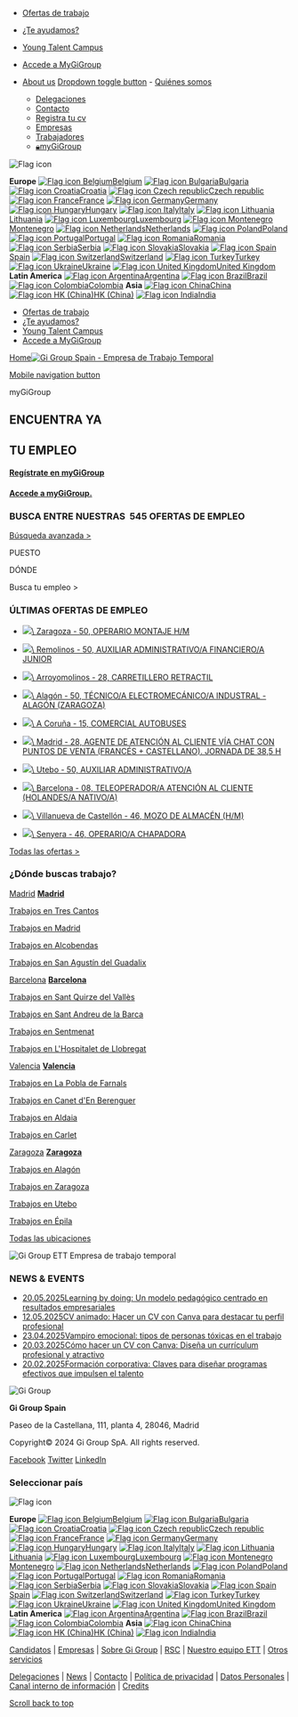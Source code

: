 - [Ofertas de trabajo](https://es.gigroup.com/ofertas-de-trabajo/)
- [¿Te ayudamos?](https://es.gigroup.com/category/consejos/)
- [Young Talent Campus](https://es.gigroup.com/young-talent-campus-nuestro-programa-de-becas-corporativo/)
- [Accede a MyGiGroup](https://es.mygigroup.com/login)

- [About us](https://es.gigroup.com/#) [Dropdown toggle button](https://es.gigroup.com/#)   - [Quiénes somos](https://es.gigroup.com/sobre-gi-group/)
  - [Delegaciones](https://es.gigroup.com/delegaciones/)
  - [Contacto](https://es.gigroup.com/contacto/)
  - [Registra tu cv](https://es.gigroup.com/mygigroup/)
  - [Empresas](https://es.gigroup.com/empresas/)
  - [Trabajadores](https://es.gigroup.com/trabajadores/)
  - [🔒︎myGiGroup](https://es.mygigroup.com/login)

![Flag icon](https://e7f71d4a.rocketcdn.me/wp-content/plugins/gi-group-global-menu/images/flags/es.png)

**Europe** [![Flag icon Belgium](<Base64-Image-Removed>)Belgium](https://be.gigroup.com/) [![Flag icon Bulgaria](<Base64-Image-Removed>)Bulgaria](https://bg.gigroup.com/) [![Flag icon Croatia](<Base64-Image-Removed>)Croatia](https://hr.gigroup.com/) [![Flag icon Czech republic](<Base64-Image-Removed>)Czech republic](https://cz.gigroup.com/) [![Flag icon France](<Base64-Image-Removed>)France](https://fr.gigroup.com/) [![Flag icon Germany](<Base64-Image-Removed>)Germany](https://de.gigroup.com/) [![Flag icon Hungary](<Base64-Image-Removed>)Hungary](https://hu.gigroup.com/) [![Flag icon Italy](<Base64-Image-Removed>)Italy](http://www.gigroup.it/) [![Flag icon Lithuania](<Base64-Image-Removed>)Lithuania](https://lt.gigroup.com/) [![Flag icon Luxembourg](<Base64-Image-Removed>)Luxembourg](https://lu.gigroup.com/) [![Flag icon Montenegro](<Base64-Image-Removed>)Montenegro](https://me.gigroup.com/) [![Flag icon Netherlands](<Base64-Image-Removed>)Netherlands](https://nl.gigroup.com/) [![Flag icon Poland](<Base64-Image-Removed>)Poland](https://pl.gigroup.com/) [![Flag icon Portugal](<Base64-Image-Removed>)Portugal](https://pt.gigroup.com/) [![Flag icon Romania](<Base64-Image-Removed>)Romania](https://ro.gigroup.com/) [![Flag icon Serbia](<Base64-Image-Removed>)Serbia](https://rs.gigroup.com/) [![Flag icon Slovakia](<Base64-Image-Removed>)Slovakia](https://sk.gigroup.com/) [![Flag icon Spain](<Base64-Image-Removed>)Spain](https://es.gigroup.com/) [![Flag icon Switzerland](<Base64-Image-Removed>)Switzerland](https://ch.gigroup.com/) [![Flag icon Turkey](<Base64-Image-Removed>)Turkey](https://tr.gigroup.com/) [![Flag icon Ukraine](<Base64-Image-Removed>)Ukraine](https://ua.gigroup.com/) [![Flag icon United Kingdom](<Base64-Image-Removed>)United Kingdom](https://uk.gigroup.com/) **Latin America** [![Flag icon Argentina](<Base64-Image-Removed>)Argentina](https://ar.gigroup.com/) [![Flag icon Brazil](<Base64-Image-Removed>)Brazil](https://br.gigroup.com/) [![Flag icon Colombia](<Base64-Image-Removed>)Colombia](https://co.gigroup.com/) **Asia** [![Flag icon China](<Base64-Image-Removed>)China](https://cn.gigroup.com/) [![Flag icon HK (China)](<Base64-Image-Removed>)HK (China)](https://hk.gigroup.com/) [![Flag icon India](<Base64-Image-Removed>)India](https://in.gigroup.com/)

- [Ofertas de trabajo](https://es.gigroup.com/ofertas-de-trabajo/)
- [¿Te ayudamos?](https://es.gigroup.com/category/consejos/)
- [Young Talent Campus](https://es.gigroup.com/young-talent-campus-nuestro-programa-de-becas-corporativo/)
- [Accede a MyGiGroup](https://es.mygigroup.com/login)

[Home![Gi Group Spain - Empresa de Trabajo Temporal](https://e7f71d4a.rocketcdn.me/wp-content/themes/gi-group/images/gi-group-child-logo@2x.png)](https://es.gigroup.com/)

[Mobile navigation button](https://es.gigroup.com/#)

myGiGroup

## ENCUENTRA YA

## TU EMPLEO

#### [Regístrate en myGiGroup](https://es.mygigroup.com/login)

#### [Accede a myGiGroup.](https://es.mygigroup.com/login?board=gigroup)

### BUSCA ENTRE NUESTRAS  545 OFERTAS DE EMPLEO

[Búsqueda avanzada >](https://es.gigroup.com/ofertas-de-trabajo/?job=&placeOfWork=)

PUESTO

DÓNDE

Busca tu empleo >

### ÚLTIMAS OFERTAS DE EMPLEO

- [![](https://e7f71d4a.rocketcdn.me/wp-content/plugins/gigroup-plugin/img/industries/VEA-white.png)\\
Zaragoza - 50, OPERARIO MONTAJE H/M](https://es.gigroup.com/ofertas-de-trabajo-detalle/trabajo-zaragoza-operario-montaje-h-m/?jobid=79675)
- [![](https://e7f71d4a.rocketcdn.me/wp-content/plugins/gigroup-plugin/img/industries/VEA-white.png)\\
Remolinos - 50, AUXILIAR ADMINISTRATIVO/A FINANCIERO/A JUNIOR](https://es.gigroup.com/ofertas-de-trabajo-detalle/trabajo-remolinos-zaragoza-auxiliar-administrativo-a-financiero-a-junior/?jobid=79673)
- [![](https://e7f71d4a.rocketcdn.me/wp-content/plugins/gigroup-plugin/img/industries/BB-white.png)\\
Arroyomolinos - 28, CARRETILLERO RETRACTIL](https://es.gigroup.com/ofertas-de-trabajo-detalle/trabajo-arroyomolinos-madrid-carretillero-retractil/?jobid=79671)
- [![](https://e7f71d4a.rocketcdn.me/wp-content/plugins/gigroup-plugin/img/industries/BB-white.png)\\
Alagón - 50, TÉCNICO/A ELECTROMECÁNICO/A INDUSTRAL - ALAGÓN (ZARAGOZA)](https://es.gigroup.com/ofertas-de-trabajo-detalle/trabajo-alagon-zaragoza-tecnico-a-electromecanico-a-industral-alagon-zaragoza/?jobid=79667)
- [![](https://e7f71d4a.rocketcdn.me/wp-content/plugins/gigroup-plugin/img/industries/VBA-white.png)\\
A Coruña - 15, COMERCIAL AUTOBUSES](https://es.gigroup.com/ofertas-de-trabajo-detalle/trabajo-a-coruna-comercial-autobuses/?jobid=79665)

- [![](https://e7f71d4a.rocketcdn.me/wp-content/plugins/gigroup-plugin/img/industries/VMA-white.png)\\
Madrid - 28, AGENTE DE ATENCIÓN AL CLIENTE VÍA CHAT CON PUNTOS DE VENTA (FRANCÉS + CASTELLANO). JORNADA DE 38,5 H](https://es.gigroup.com/ofertas-de-trabajo-detalle/trabajo-madrid-agente-de-atencion-al-cliente-via-chat-con-puntos-de-venta-frances-castellano-jornada-de-385-h/?jobid=79663)
- [![](https://e7f71d4a.rocketcdn.me/wp-content/plugins/gigroup-plugin/img/industries/VHA-white.png)\\
Utebo - 50, AUXILIAR ADMINISTRATIVO/A](https://es.gigroup.com/ofertas-de-trabajo-detalle/trabajo-utebo-zaragoza-auxiliar-administrativo-a/?jobid=79659)
- [![](https://e7f71d4a.rocketcdn.me/wp-content/plugins/gigroup-plugin/img/industries/QQ-white.png)\\
Barcelona - 08, TELEOPERADOR/A ATENCIÓN AL CLIENTE (HOLANDES/A NATIVO/A)](https://es.gigroup.com/ofertas-de-trabajo-detalle/trabajo-barcelona-teleoperador-a-atencion-al-cliente-holandes-a-nativo-a/?jobid=79657)
- [![](https://e7f71d4a.rocketcdn.me/wp-content/plugins/gigroup-plugin/img/industries/DD-white.png)\\
Villanueva de Castellón - 46, MOZO DE ALMACÉN (H/M)](https://es.gigroup.com/ofertas-de-trabajo-detalle/trabajo-villanueva-de-castellon-valencia-mozo-de-almacen-h-m/?jobid=79655)
- [![](https://e7f71d4a.rocketcdn.me/wp-content/plugins/gigroup-plugin/img/industries/VCA-white.png)\\
Senyera - 46, OPERARIO/A CHAPADORA](https://es.gigroup.com/ofertas-de-trabajo-detalle/trabajo-senyera-valencia-operario-a-chapadora/?jobid=79653)

[Todas las ofertas >](https://es.gigroup.com/ofertas-de-trabajo/)

### ¿Dónde buscas trabajo?

[Madrid](https://es.gigroup.com/ofertas-de-trabajo/madrid/?pr=28&regurl=Madrid "Trabajos en Madrid") [**Madrid**](https://es.gigroup.com/ofertas-de-trabajo/madrid/?pr=28&regurl=Madrid "Trabajos en Madrid")

[Trabajos en Tres Cantos](https://es.gigroup.com/ofertas-de-trabajo/tres-cantos/?ci=tres-cantos&regurl=Tres+Cantos "Trabajos en Tres Cantos")

[Trabajos en Madrid](https://es.gigroup.com/ofertas-de-trabajo/madrid/?ci=madrid&regurl=Madrid "Trabajos en Madrid")

[Trabajos en Alcobendas](https://es.gigroup.com/ofertas-de-trabajo/alcobendas/?ci=alcobendas&regurl=Alcobendas "Trabajos en Alcobendas")

[Trabajos en San Agustín del Guadalix](https://es.gigroup.com/ofertas-de-trabajo/san-agustin-del-guadalix/?ci=san-agustin-del-guadalix&regurl=San+Agust%C3%ADn+del+Guadalix "Trabajos en San Agustín del Guadalix")

[Barcelona](https://es.gigroup.com/ofertas-de-trabajo/barcelona/?pr=08&regurl=Barcelona "Trabajos en Barcelona") [**Barcelona**](https://es.gigroup.com/ofertas-de-trabajo/barcelona/?pr=08&regurl=Barcelona "Trabajos en Barcelona")

[Trabajos en Sant Quirze del Vallès](https://es.gigroup.com/ofertas-de-trabajo/sant-quirze-del-valles/?ci=sant-quirze-del-valles&regurl=Sant+Quirze+del+Vall%C3%A8s "Trabajos en Sant Quirze del Vallès")

[Trabajos en Sant Andreu de la Barca](https://es.gigroup.com/ofertas-de-trabajo/sant-andreu-de-la-barca/?ci=sant-andreu-de-la-barca&regurl=Sant+Andreu+de+la+Barca "Trabajos en Sant Andreu de la Barca")

[Trabajos en Sentmenat](https://es.gigroup.com/ofertas-de-trabajo/sentmenat/?ci=sentmenat&regurl=Sentmenat "Trabajos en Sentmenat")

[Trabajos en L'Hospitalet de Llobregat](https://es.gigroup.com/ofertas-de-trabajo/lhospitalet-de-llobregat/?ci=lhospitalet-de-llobregat&regurl=L%27Hospitalet+de+Llobregat "Trabajos en L'Hospitalet de Llobregat")

[Valencia](https://es.gigroup.com/ofertas-de-trabajo/valencia/?pr=46&regurl=Valencia "Trabajos en Valencia") [**Valencia**](https://es.gigroup.com/ofertas-de-trabajo/valencia/?pr=46&regurl=Valencia "Trabajos en Valencia")

[Trabajos en La Pobla de Farnals](https://es.gigroup.com/ofertas-de-trabajo/la-pobla-de-farnals/?ci=la-pobla-de-farnals&regurl=La+Pobla+de+Farnals "Trabajos en La Pobla de Farnals")

[Trabajos en Canet d'En Berenguer](https://es.gigroup.com/ofertas-de-trabajo/canet-den-berenguer/?ci=canet-den-berenguer&regurl=Canet+d%27En+Berenguer "Trabajos en Canet d'En Berenguer")

[Trabajos en Aldaia](https://es.gigroup.com/ofertas-de-trabajo/aldaia/?ci=aldaia&regurl=Aldaia "Trabajos en Aldaia")

[Trabajos en Carlet](https://es.gigroup.com/ofertas-de-trabajo/carlet/?ci=carlet&regurl=Carlet "Trabajos en Carlet")

[Zaragoza](https://es.gigroup.com/ofertas-de-trabajo/zaragoza/?pr=50&regurl=Zaragoza "Trabajos en Zaragoza") [**Zaragoza**](https://es.gigroup.com/ofertas-de-trabajo/zaragoza/?pr=50&regurl=Zaragoza "Trabajos en Zaragoza")

[Trabajos en Alagón](https://es.gigroup.com/ofertas-de-trabajo/alagon/?ci=alagon&regurl=Alag%C3%B3n "Trabajos en Alagón")

[Trabajos en Zaragoza](https://es.gigroup.com/ofertas-de-trabajo/zaragoza/?ci=zaragoza&regurl=Zaragoza "Trabajos en Zaragoza")

[Trabajos en Utebo](https://es.gigroup.com/ofertas-de-trabajo/utebo/?ci=utebo&regurl=Utebo "Trabajos en Utebo")

[Trabajos en Épila](https://es.gigroup.com/ofertas-de-trabajo/epila/?ci=epila&regurl=%C3%89pila "Trabajos en Épila")

[Todas las ubicaciones](https://es.gigroup.com/ubicacion-de-ofertas-de-trabajo/)

![Gi Group ETT Empresa de trabajo temporal](https://e7f71d4a.rocketcdn.me/wp-content/uploads/sites/3/2019/09/image-news.png)

### NEWS & EVENTS

- [20.05.2025Learning by doing: Un modelo pedagógico centrado en resultados empresariales](https://es.gigroup.com/learning-by-doing-modelo-pedagogico-resultados-empresariales/)
- [12.05.2025CV animado: Hacer un CV con Canva para destacar tu perfil profesional](https://es.gigroup.com/cv-animado-canva-perfil-profesional/)
- [23.04.2025Vampiro emocional: tipos de personas tóxicas en el trabajo](https://es.gigroup.com/personas-toxicas-trabajo-vampiro-emocional/)
- [20.03.2025Cómo hacer un CV con Canva: Diseña un currículum profesional y atractivo](https://es.gigroup.com/como-hacer-cv-canva-consejos/)
- [20.02.2025Formación corporativa: Claves para diseñar programas efectivos que impulsen el talento](https://es.gigroup.com/formacion-corporativa-programas-efectivos-talento/)

![Gi Group](https://e7f71d4a.rocketcdn.me/wp-content/uploads/2015/08/logo-gi-group-footer.png)

**Gi Group Spain**

Paseo de la Castellana, 111, planta 4, 28046, Madrid

Copyright© 2024 Gi Group SpA. All rights reserved.

[Facebook](http://www.facebook.com/sharer.php?u=https://es.gigroup.com/&t=Home:%20Gi%20Group%20ETT,%20Tu%20Empresa%20de%20trabajo%20temporal "Facebook") [Twitter](https://twitter.com/intent/tweet?text=Home:%20Gi%20Group%20ETT,%20Tu%20Empresa%20de%20trabajo%20temporal&url=https://es.gigroup.com/ "Twitter") [LinkedIn](http://linkedin.com/shareArticle?mini=true&url=https://es.gigroup.com/&title=Home:%20Gi%20Group%20ETT,%20Tu%20Empresa%20de%20trabajo%20temporal "LinkedIn")

### Seleccionar país

![Flag icon](https://e7f71d4a.rocketcdn.me/wp-content/plugins/gi-group-global-menu/images/flags/es.png)

**Europe** [![Flag icon Belgium](<Base64-Image-Removed>)Belgium](https://be.gigroup.com/) [![Flag icon Bulgaria](<Base64-Image-Removed>)Bulgaria](https://bg.gigroup.com/) [![Flag icon Croatia](<Base64-Image-Removed>)Croatia](https://hr.gigroup.com/) [![Flag icon Czech republic](<Base64-Image-Removed>)Czech republic](https://cz.gigroup.com/) [![Flag icon France](<Base64-Image-Removed>)France](https://fr.gigroup.com/) [![Flag icon Germany](<Base64-Image-Removed>)Germany](https://de.gigroup.com/) [![Flag icon Hungary](<Base64-Image-Removed>)Hungary](https://hu.gigroup.com/) [![Flag icon Italy](<Base64-Image-Removed>)Italy](http://www.gigroup.it/) [![Flag icon Lithuania](<Base64-Image-Removed>)Lithuania](https://lt.gigroup.com/) [![Flag icon Luxembourg](<Base64-Image-Removed>)Luxembourg](https://lu.gigroup.com/) [![Flag icon Montenegro](<Base64-Image-Removed>)Montenegro](https://me.gigroup.com/) [![Flag icon Netherlands](<Base64-Image-Removed>)Netherlands](https://nl.gigroup.com/) [![Flag icon Poland](<Base64-Image-Removed>)Poland](https://pl.gigroup.com/) [![Flag icon Portugal](<Base64-Image-Removed>)Portugal](https://pt.gigroup.com/) [![Flag icon Romania](<Base64-Image-Removed>)Romania](https://ro.gigroup.com/) [![Flag icon Serbia](<Base64-Image-Removed>)Serbia](https://rs.gigroup.com/) [![Flag icon Slovakia](<Base64-Image-Removed>)Slovakia](https://sk.gigroup.com/) [![Flag icon Spain](<Base64-Image-Removed>)Spain](https://es.gigroup.com/) [![Flag icon Switzerland](<Base64-Image-Removed>)Switzerland](https://ch.gigroup.com/) [![Flag icon Turkey](<Base64-Image-Removed>)Turkey](https://tr.gigroup.com/) [![Flag icon Ukraine](<Base64-Image-Removed>)Ukraine](https://ua.gigroup.com/) [![Flag icon United Kingdom](<Base64-Image-Removed>)United Kingdom](https://uk.gigroup.com/) **Latin America** [![Flag icon Argentina](<Base64-Image-Removed>)Argentina](https://ar.gigroup.com/) [![Flag icon Brazil](<Base64-Image-Removed>)Brazil](https://br.gigroup.com/) [![Flag icon Colombia](<Base64-Image-Removed>)Colombia](https://co.gigroup.com/) **Asia** [![Flag icon China](<Base64-Image-Removed>)China](https://cn.gigroup.com/) [![Flag icon HK (China)](<Base64-Image-Removed>)HK (China)](https://hk.gigroup.com/) [![Flag icon India](<Base64-Image-Removed>)India](https://in.gigroup.com/)

[Candidatos](https://es.gigroup.com/candidatos/) \| [Empresas](https://es.gigroup.com/empresas/) \| [Sobre Gi Group](https://es.gigroup.com/sobre-gi-group/) \| [RSC](https://es.gigroup.com/rsc/) \| [Nuestro equipo ETT](https://es.gigroup.com/nuestro-equipo-ett/) \| [Otros servicios](https://es.gigroup.com/empresas/servicios-del-grupo/)

[Delegaciones](https://es.gigroup.com/delegaciones/) \| [News](https://es.gigroup.com/news/) \| [Contacto](https://es.gigroup.com/contacto/) \| [Política de privacidad](https://es.gigroup.com/politica-de-privacidad/) \| [Datos Personales](https://es.gigroup.com/datos-personales/) \| [Canal interno de información](https://gi-group-spain-ett.canales-eticos.com/#/) \| [Credits](http://www.linkaround.com/)

[Scroll back to top](https://es.gigroup.com/#)
